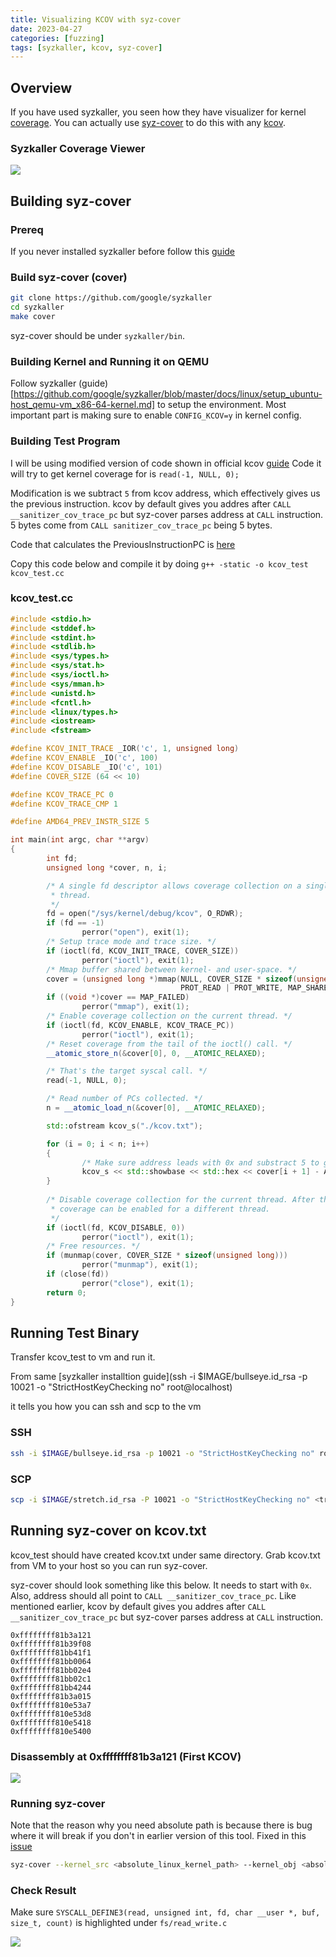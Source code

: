 ```yaml
---
title: Visualizing KCOV with syz-cover
date: 2023-04-27
categories: [fuzzing]
tags: [syzkaller, kcov, syz-cover]
---
```


## Overview

If you have used syzkaller, you seen how they have visualizer for kernel [coverage](https://github.com/google/syzkaller/blob/master/docs/coverage.md). You can actually use [syz-cover](https://github.com/google/syzkaller/blob/master/tools/syz-cover/syz-cover.go) to do this with any [kcov](https://docs.kernel.org/dev-tools/kcov.html).

### Syzkaller Coverage Viewer

![](/assets/img/2023-04-27-22-33-53.png)

## Building syz-cover

### Prereq
If you never installed syzkaller before follow this [guide](https://github.com/google/syzkaller/blob/master/docs/linux/setup.md#go-and-syzkaller)

### Build syz-cover (cover)
```sh
git clone https://github.com/google/syzkaller
cd syzkaller
make cover 
```

syz-cover should be under `syzkaller/bin`.

### Building Kernel and Running it on QEMU

Follow syzkaller (guide)[https://github.com/google/syzkaller/blob/master/docs/linux/setup_ubuntu-host_qemu-vm_x86-64-kernel.md] to setup the environment. Most important part is making sure to enable `CONFIG_KCOV=y` in kernel config.

### Building Test Program

I will be using modified version of code shown in official kcov [guide](https://docs.kernel.org/dev-tools/kcov.html)
Code it will try to get kernel coverage for is `read(-1, NULL, 0);`

Modification is we subtract `5` from kcov address, which effectively gives us the previous instruction. kcov by default gives you addres after `CALL __sanitizer_cov_trace_pc` but syz-cover parses address at `CALL` instruction. 5 bytes come from `CALL sanitizer_cov_trace_pc` being 5 bytes. 

Code that calculates the PreviousInstructionPC is [here](https://github.com/google/syzkaller/blob/70a605de85f9d197b61ec86d50dd98b91a39e585/pkg/cover/backend/pc.go#L16)

Copy this code below and compile it by doing `g++ -static -o kcov_test kcov_test.cc`

### kcov_test.cc

```cpp
#include <stdio.h>
#include <stddef.h>
#include <stdint.h>
#include <stdlib.h>
#include <sys/types.h>
#include <sys/stat.h>
#include <sys/ioctl.h>
#include <sys/mman.h>
#include <unistd.h>
#include <fcntl.h>
#include <linux/types.h>
#include <iostream>
#include <fstream>

#define KCOV_INIT_TRACE _IOR('c', 1, unsigned long)
#define KCOV_ENABLE _IO('c', 100)
#define KCOV_DISABLE _IO('c', 101)
#define COVER_SIZE (64 << 10)

#define KCOV_TRACE_PC 0
#define KCOV_TRACE_CMP 1

#define AMD64_PREV_INSTR_SIZE 5

int main(int argc, char **argv)
{
        int fd;
        unsigned long *cover, n, i;

        /* A single fd descriptor allows coverage collection on a single
         * thread.
         */
        fd = open("/sys/kernel/debug/kcov", O_RDWR);
        if (fd == -1)
                perror("open"), exit(1);
        /* Setup trace mode and trace size. */
        if (ioctl(fd, KCOV_INIT_TRACE, COVER_SIZE))
                perror("ioctl"), exit(1);
        /* Mmap buffer shared between kernel- and user-space. */
        cover = (unsigned long *)mmap(NULL, COVER_SIZE * sizeof(unsigned long),
                                      PROT_READ | PROT_WRITE, MAP_SHARED, fd, 0);
        if ((void *)cover == MAP_FAILED)
                perror("mmap"), exit(1);
        /* Enable coverage collection on the current thread. */
        if (ioctl(fd, KCOV_ENABLE, KCOV_TRACE_PC))
                perror("ioctl"), exit(1);
        /* Reset coverage from the tail of the ioctl() call. */
        __atomic_store_n(&cover[0], 0, __ATOMIC_RELAXED);

        /* That's the target syscal call. */
        read(-1, NULL, 0);

        /* Read number of PCs collected. */
        n = __atomic_load_n(&cover[0], __ATOMIC_RELAXED);

        std::ofstream kcov_s("./kcov.txt");

        for (i = 0; i < n; i++)
        {
                /* Make sure address leads with 0x and substract 5 to get previous instruction address for syz-cover parser */
                kcov_s << std::showbase << std::hex << cover[i + 1] - AMD64_PREV_INSTR_SIZE << std::endl;
        }
        
        /* Disable coverage collection for the current thread. After this call
         * coverage can be enabled for a different thread.
         */
        if (ioctl(fd, KCOV_DISABLE, 0))
                perror("ioctl"), exit(1);
        /* Free resources. */
        if (munmap(cover, COVER_SIZE * sizeof(unsigned long)))
                perror("munmap"), exit(1);
        if (close(fd))
                perror("close"), exit(1);
        return 0;
}
```


## Running Test Binary

Transfer kcov_test to vm and run it.

From same [syzkaller installtion guide](ssh -i $IMAGE/bullseye.id_rsa -p 10021 -o "StrictHostKeyChecking no" root@localhost)

it tells you how you can ssh and scp to the vm

### SSH
```sh
ssh -i $IMAGE/bullseye.id_rsa -p 10021 -o "StrictHostKeyChecking no" root@localhost
```

### SCP

```sh
scp -i $IMAGE/stretch.id_rsa -P 10021 -o "StrictHostKeyChecking no" <transfer program> root@localhost:<transfer_path>
```

## Running syz-cover on kcov.txt

kcov_test should have created kcov.txt under same directory. Grab kcov.txt from VM to your host so you can run syz-cover.

syz-cover should look something like this below. It needs to start with `0x`. Also, address should all point to `CALL __sanitizer_cov_trace_pc`. Like mentioned earlier, kcov by default gives you addres after `CALL __sanitizer_cov_trace_pc` but syz-cover parses address at `CALL` instruction.

```
0xffffffff81b3a121
0xffffffff81b39f08
0xffffffff81bb41f1
0xffffffff81bb0064
0xffffffff81bb02e4
0xffffffff81bb02c1
0xffffffff81bb4244
0xffffffff81b3a015
0xffffffff810e53a7
0xffffffff810e53d8
0xffffffff810e5418
0xffffffff810e5400
```

### Disassembly at 0xffffffff81b3a121 (First KCOV)

![](/assets/img/2023-04-27-22-34-06.png)

### Running syz-cover

Note that the reason why you need absolute path is because there is bug where it will break if you don't in earlier version of this tool. Fixed in this [issue](https://github.com/google/syzkaller/issues/3686)
```sh
syz-cover --kernel_src <absolute_linux_kernel_path> --kernel_obj <absolute_linux_kernel_path> kcov.txt                                      
```

### Check Result

Make sure `SYSCALL_DEFINE3(read, unsigned int, fd, char __user *, buf, size_t, count)` is highlighted under `fs/read_write.c`

![](/assets/img/2023-04-27-22-34-14.png)